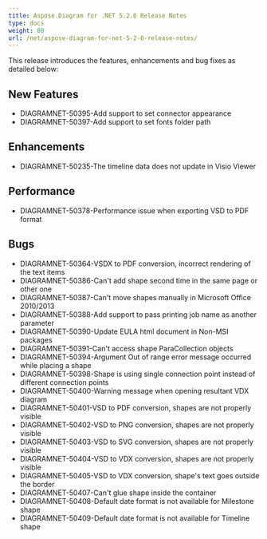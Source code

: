 ```yaml
---
title: Aspose.Diagram for .NET 5.2.0 Release Notes
type: docs
weight: 80
url: /net/aspose-diagram-for-net-5-2-0-release-notes/
---
```


This release introduces the features, enhancements and bug fixes as detailed below:
## **New Features**
- DIAGRAMNET-50395-Add support to set connector appearance
- DIAGRAMNET-50397-Add support to set fonts folder path
## **Enhancements**
- DIAGRAMNET-50235-The timeline data does not update in Visio Viewer
## **Performance**
- DIAGRAMNET-50378-Performance issue when exporting VSD to PDF format
## **Bugs**
- DIAGRAMNET-50364-VSDX to PDF conversion, incorrect rendering of the text items
- DIAGRAMNET-50386-Can't add shape second time in the same page or other one
- DIAGRAMNET-50387-Can't move shapes manually in Microsoft Office 2010/2013
- DIAGRAMNET-50388-Add support to pass printing job name as another parameter
- DIAGRAMNET-50390-Update EULA html document in Non-MSI packages
- DIAGRAMNET-50391-Can't access shape ParaCollection objects
- DIAGRAMNET-50394-Argument Out of range error message occurred while placing a shape
- DIAGRAMNET-50398-Shape is using single connection point instead of different connection points
- DIAGRAMNET-50400-Warning message when opening resultant VDX diagram
- DIAGRAMNET-50401-VSD to PDF conversion, shapes are not properly visible
- DIAGRAMNET-50402-VSD to PNG conversion, shapes are not properly visible
- DIAGRAMNET-50403-VSD to SVG conversion, shapes are not properly visible
- DIAGRAMNET-50404-VSD to VDX conversion, shapes are not properly visible
- DIAGRAMNET-50405-VSD to VDX conversion, shape's text goes outside the border
- DIAGRAMNET-50407-Can't glue shape inside the container
- DIAGRAMNET-50408-Default date format is not available for Milestone shape
- DIAGRAMNET-50409-Default date format is not available for Timeline shape

